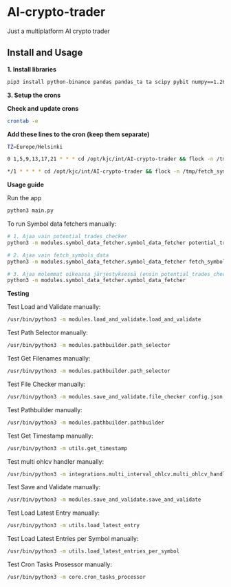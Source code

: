 # AI-crypto-trader
Just a multiplatform AI crypto trader

## Install and Usage

**1. Install libraries**

```bash
pip3 install python-binance pandas pandas_ta ta scipy pybit numpy==1.26.4 matplotlib requests python-dateutil jsonschema 
```

**3. Setup the crons**

**Check and update crons**
```bash
crontab -e
```

**Add these lines to the cron (keep them separate)**
```bash
TZ=Europe/Helsinki

0 1,5,9,13,17,21 * * * cd /opt/kjc/int/AI-crypto-trader && flock -n /tmp/potential_trades_checker.lock -c "/usr/bin/python3 -m modules.symbol_data_fetcher.tasks.potential_trades_checker >> ../AI-crypto-trader-logs/cron/temporary_log_potential_trades_checker_cron.log 2>&1" || echo "$(date) potential_trades_checker skipped (already running)" >> ../AI-crypto-trader-logs/cron/temporary_log_potential_trades_checker_cron.log

*/1 * * * * cd /opt/kjc/int/AI-crypto-trader && flock -n /tmp/fetch_symbols_data.lock -c "/usr/bin/python3 -m modules.symbol_data_fetcher.tasks.fetch_symbols_data >> ../AI-crypto-trader-logs/cron/fetch_symbols_data.log 2>&1" || echo "$(date) fetch_symbols_data skipped (already running)" >> ../AI-crypto-trader-logs/cron/fetch_symbols_data.log
```

**Usage guide**

Run the app
```bash
python3 main.py
```

To run Symbol data fetchers manually:
```bash
# 1. Ajaa vain potential_trades_checker
python3 -m modules.symbol_data_fetcher.symbol_data_fetcher potential_trades_checker

# 2. Ajaa vain fetch_symbols_data
python3 -m modules.symbol_data_fetcher.symbol_data_fetcher fetch_symbols_data

# 3. Ajaa molemmat oikeassa järjestyksessä (ensin potential_trades_checker, sitten fetch_symbols_data)
python3 -m modules.symbol_data_fetcher.symbol_data_fetcher
```

**Testing**

Test Load and Validate manually:
```bash
/usr/bin/python3 -m modules.load_and_validate.load_and_validate
```

Test Path Selector manually:
```bash
/usr/bin/python3 -m modules.pathbuilder.path_selector
```

Test Get Filenames manually:
```bash
/usr/bin/python3 -m modules.pathbuilder.path_selector
```

Test File Checker manually:
```bash
/usr/bin/python3 -m modules.save_and_validate.file_checker config.json
```

Test Pathbuilder manually:
```bash
/usr/bin/python3 -m modules.pathbuilder.pathbuilder
```

Test Get Timestamp manually:
```bash
/usr/bin/python3 -m utils.get_timestamp
```

Test multi ohlcv handler manually:
```bash
/usr/bin/python3 -m integrations.multi_interval_ohlcv.multi_ohlcv_handler
```

Test Save and Validate manually:
```bash
/usr/bin/python3 -m modules.save_and_validate.save_and_validate
```

Test Load Latest Entry manually:
```bash
/usr/bin/python3 -m utils.load_latest_entry
```

Test Load Latest Entries per Symbol manually:
```bash
/usr/bin/python3 -m utils.load_latest_entries_per_symbol
```

Test Cron Tasks Prosessor manually:
```bash
/usr/bin/python3 -m core.cron_tasks_processor